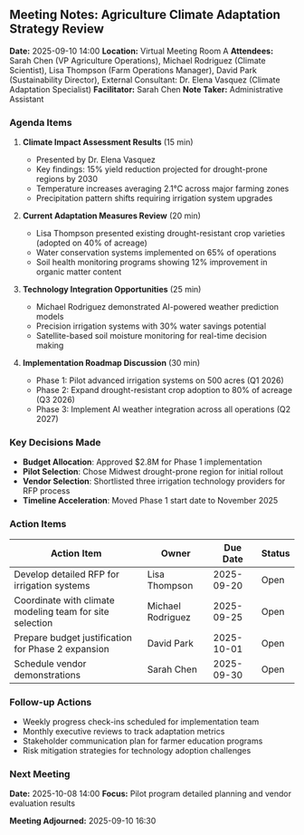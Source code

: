 ## Meeting Notes: Agriculture Climate Adaptation Strategy Review

**Date:** 2025-09-10 14:00
**Location:** Virtual Meeting Room A
**Attendees:** Sarah Chen (VP Agriculture Operations), Michael Rodriguez (Climate Scientist), Lisa Thompson (Farm Operations Manager), David Park (Sustainability Director), External Consultant: Dr. Elena Vasquez (Climate Adaptation Specialist)
**Facilitator:** Sarah Chen
**Note Taker:** Administrative Assistant

### Agenda Items

1. **Climate Impact Assessment Results** (15 min)
   - Presented by Dr. Elena Vasquez
   - Key findings: 15% yield reduction projected for drought-prone regions by 2030
   - Temperature increases averaging 2.1°C across major farming zones
   - Precipitation pattern shifts requiring irrigation system upgrades

2. **Current Adaptation Measures Review** (20 min)
   - Lisa Thompson presented existing drought-resistant crop varieties (adopted on 40% of acreage)
   - Water conservation systems implemented on 65% of operations
   - Soil health monitoring programs showing 12% improvement in organic matter content

3. **Technology Integration Opportunities** (25 min)
   - Michael Rodriguez demonstrated AI-powered weather prediction models
   - Precision irrigation systems with 30% water savings potential
   - Satellite-based soil moisture monitoring for real-time decision making

4. **Implementation Roadmap Discussion** (30 min)
   - Phase 1: Pilot advanced irrigation systems on 500 acres (Q1 2026)
   - Phase 2: Expand drought-resistant crop adoption to 80% of acreage (Q3 2026)
   - Phase 3: Implement AI weather integration across all operations (Q2 2027)

### Key Decisions Made

- **Budget Allocation**: Approved $2.8M for Phase 1 implementation
- **Pilot Selection**: Chose Midwest drought-prone region for initial rollout
- **Vendor Selection**: Shortlisted three irrigation technology providers for RFP process
- **Timeline Acceleration**: Moved Phase 1 start date to November 2025

### Action Items

| Action Item | Owner | Due Date | Status |
|-------------|-------|----------|--------|
| Develop detailed RFP for irrigation systems | Lisa Thompson | 2025-09-20 | Open |
| Coordinate with climate modeling team for site selection | Michael Rodriguez | 2025-09-25 | Open |
| Prepare budget justification for Phase 2 expansion | David Park | 2025-10-01 | Open |
| Schedule vendor demonstrations | Sarah Chen | 2025-09-30 | Open |

### Follow-up Actions

- Weekly progress check-ins scheduled for implementation team
- Monthly executive reviews to track adaptation metrics
- Stakeholder communication plan for farmer education programs
- Risk mitigation strategies for technology adoption challenges

### Next Meeting

**Date:** 2025-10-08 14:00
**Focus:** Pilot program detailed planning and vendor evaluation results

**Meeting Adjourned:** 2025-09-10 16:30

